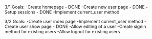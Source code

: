 3/1
  Goals:
    -Create homepage - DONE
    -Create new user page - DONE
    -Setup sessions - DONE
    -Implement current_user method

3/2
  Goals:
    -Create user index page
    -Implement current_user method
    -Create user show page - DONE
    -Allow editing of a user
    -Create signin method for existing users
    -Allow logout for existing users
